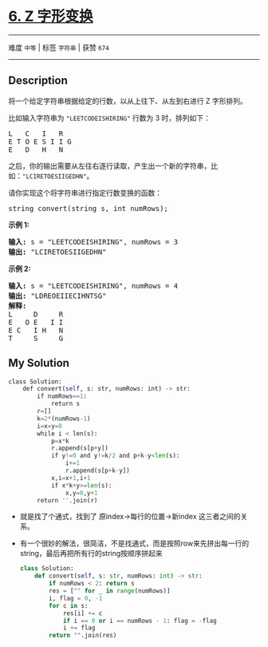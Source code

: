 # [6. Z 字形变换](https://leetcode-cn.com/problems/zigzag-conversion/)

---

难度 `中等` | 标签 `字符串`  | 获赞 `674`

---

## Description

<p>将一个给定字符串根据给定的行数，以从上往下、从左到右进行&nbsp;Z 字形排列。</p>
<p>比如输入字符串为 <code>"LEETCODEISHIRING"</code>&nbsp;行数为 3 时，排列如下：</p>
<pre>L   C   I   R
E T O E S I I G
E   D   H   N
</pre>

<p>之后，你的输出需要从左往右逐行读取，产生出一个新的字符串，比如：<code>"LCIRETOESIIGEDHN"</code>。</p>
<p>请你实现这个将字符串进行指定行数变换的函数：</p>
<pre>string convert(string s, int numRows);</pre>
<p><strong>示例&nbsp;1:</strong></p>
<pre><strong>输入:</strong> s = "LEETCODEISHIRING", numRows = 3
<strong>输出:</strong> "LCIRETOESIIGEDHN"
</pre>

<p><strong>示例&nbsp;2:</strong></p>
<pre><strong>输入:</strong> s = "LEETCODEISHIRING", numRows =&nbsp;4
<strong>输出:</strong>&nbsp;"LDREOEIIECIHNTSG"
<strong>解释:</strong>
L     D     R
E   O E   I I
E C   I H   N
T     S     G</pre>




## My Solution

```python
class Solution:
    def convert(self, s: str, numRows: int) -> str:
        if numRows==1:
            return s
        r=[]
        k=2*(numRows-1)
        i=x=y=0
        while i < len(s):
            p=x*k
            r.append(s[p+y])
            if y!=0 and y!=k/2 and p+k-y<len(s):
                i+=1
                r.append(s[p+k-y])
            x,i=x+1,i+1
            if x*k+y>=len(s):
                x,y=0,y+1
        return ''.join(r)
```

- 就是找了个通式，找到了 原index$\rightarrow$每行的位置$\rightarrow$新index 这三者之间的关系。

- 有一个很妙的解法，很简洁，不是找通式，而是按照row来先拼出每一行的string，最后再把所有行的string按顺序拼起来

  ```python
  class Solution:
      def convert(self, s: str, numRows: int) -> str:
          if numRows < 2: return s
          res = ["" for _ in range(numRows)]
          i, flag = 0, -1
          for c in s:
              res[i] += c
              if i == 0 or i == numRows - 1: flag = -flag
              i += flag
          return "".join(res)
  ```

